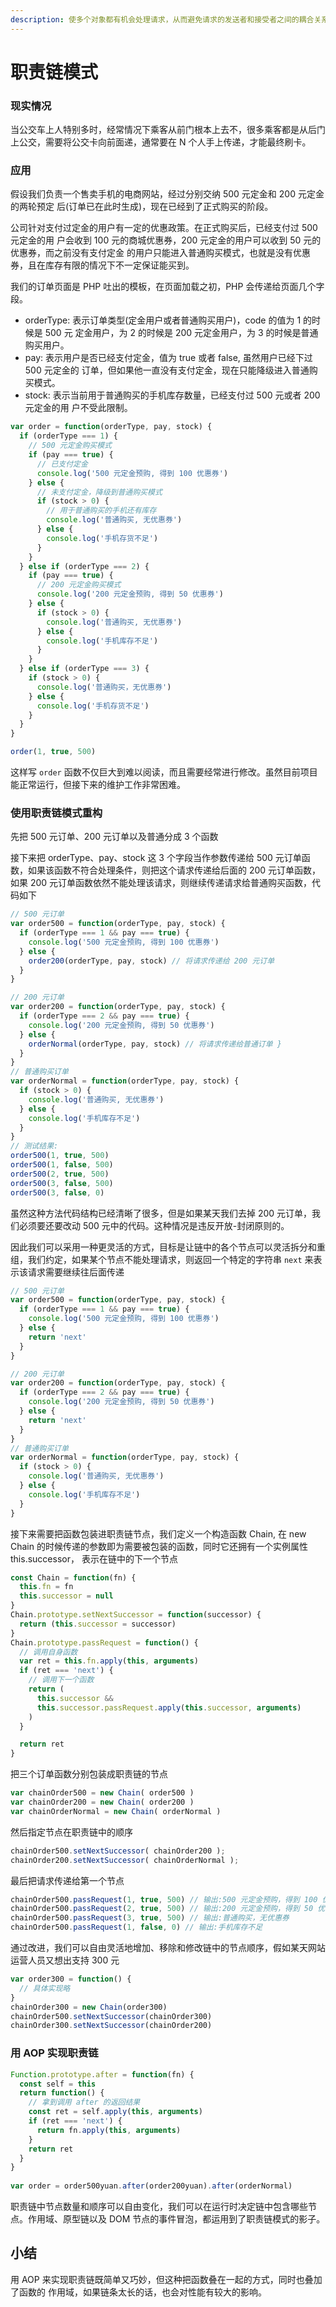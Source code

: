 ```yaml
---
description: 使多个对象都有机会处理请求，从而避免请求的发送者和接受者之间的耦合关系，将这些对象连成一条链，并沿着这条链传递该请求，直到有一个对象处理它为止
---
```


# 职责链模式

### 现实情况

当公交车上人特别多时，经常情况下乘客从前门根本上去不，很多乘客都是从后门上公交，需要将公交卡向前面递，通常要在 N 个人手上传递，才能最终刷卡。

### 应用

假设我们负责一个售卖手机的电商网站，经过分别交纳 500 元定金和 200 元定金的两轮预定 后\(订单已在此时生成\)，现在已经到了正式购买的阶段。

公司针对支付过定金的用户有一定的优惠政策。在正式购买后，已经支付过 500 元定金的用 户会收到 100 元的商城优惠券，200 元定金的用户可以收到 50 元的优惠券，而之前没有支付定金 的用户只能进入普通购买模式，也就是没有优惠券，且在库存有限的情况下不一定保证能买到。

我们的订单页面是 PHP 吐出的模板，在页面加载之初，PHP 会传递给页面几个字段。

* orderType: 表示订单类型\(定金用户或者普通购买用户\)，code 的值为 1 的时候是 500 元 定金用户，为 2 的时候是 200 元定金用户，为 3 的时候是普通购买用户。
* pay: 表示用户是否已经支付定金，值为 true 或者 false, 虽然用户已经下过 500 元定金的 订单，但如果他一直没有支付定金，现在只能降级进入普通购买模式。
* stock: 表示当前用于普通购买的手机库存数量，已经支付过 500 元或者 200 元定金的用 户不受此限制。

```javascript
var order = function(orderType, pay, stock) {
  if (orderType === 1) {
    // 500 元定金购买模式
    if (pay === true) {
      // 已支付定金
      console.log('500 元定金预购, 得到 100 优惠券')
    } else {
      // 未支付定金，降级到普通购买模式
      if (stock > 0) {
        // 用于普通购买的手机还有库存
        console.log('普通购买, 无优惠券')
      } else {
        console.log('手机存货不足')
      }
    }
  } else if (orderType === 2) {
    if (pay === true) {
      // 200 元定金购买模式
      console.log('200 元定金预购, 得到 50 优惠券')
    } else {
      if (stock > 0) {
        console.log('普通购买, 无优惠券')
      } else {
        console.log('手机库存不足')
      }
    }
  } else if (orderType === 3) {
    if (stock > 0) {
      console.log('普通购买，无优惠券')
    } else {
      console.log('手机存货不足')
    }
  }
}

order(1, true, 500)
```

这样写 `order` 函数不仅巨大到难以阅读，而且需要经常进行修改。虽然目前项目能正常运行，但接下来的维护工作非常困难。

### 使用职责链模式重构

先把 500 元订单、200 元订单以及普通分成 3 个函数

接下来把 orderType、pay、stock 这 3 个字段当作参数传递给 500 元订单函数，如果该函数不符合处理条件，则把这个请求传递给后面的 200 元订单函数，如果 200 元订单函数依然不能处理该请求，则继续传递请求给普通购买函数，代码如下

```javascript
// 500 元订单
var order500 = function(orderType, pay, stock) {
  if (orderType === 1 && pay === true) {
    console.log('500 元定金预购, 得到 100 优惠券')
  } else {
    order200(orderType, pay, stock) // 将请求传递给 200 元订单
  }
}

// 200 元订单
var order200 = function(orderType, pay, stock) {
  if (orderType === 2 && pay === true) {
    console.log('200 元定金预购, 得到 50 优惠券')
  } else {
    orderNormal(orderType, pay, stock) // 将请求传递给普通订单 }
  }
}
// 普通购买订单
var orderNormal = function(orderType, pay, stock) {
  if (stock > 0) {
    console.log('普通购买, 无优惠券')
  } else {
    console.log('手机库存不足')
  }
}
// 测试结果:
order500(1, true, 500)
order500(1, false, 500)
order500(2, true, 500)
order500(3, false, 500)
order500(3, false, 0)
```

虽然这种方法代码结构已经清晰了很多，但是如果某天我们去掉 200 元订单，我们必须要还要改动 500 元中的代码。这种情况是违反开放-封闭原则的。

因此我们可以采用一种更灵活的方式，目标是让链中的各个节点可以灵活拆分和重组，我们约定，如果某个节点不能处理请求，则返回一个特定的字符串 `next` 来表示该请求需要继续往后面传递

```javascript
// 500 元订单
var order500 = function(orderType, pay, stock) {
  if (orderType === 1 && pay === true) {
    console.log('500 元定金预购, 得到 100 优惠券')
  } else {
    return 'next'
  }
}

// 200 元订单
var order200 = function(orderType, pay, stock) {
  if (orderType === 2 && pay === true) {
    console.log('200 元定金预购, 得到 50 优惠券')
  } else {
    return 'next'
  }
}
// 普通购买订单
var orderNormal = function(orderType, pay, stock) {
  if (stock > 0) {
    console.log('普通购买, 无优惠券')
  } else {
    console.log('手机库存不足')
  }
}
```

接下来需要把函数包装进职责链节点，我们定义一个构造函数 Chain, 在 new Chain 的时候传递的参数即为需要被包装的函数，同时它还拥有一个实例属性 this.successor， 表示在链中的下一个节点

```javascript
const Chain = function(fn) {
  this.fn = fn
  this.successor = null
}
Chain.prototype.setNextSuccessor = function(successor) {
  return (this.successor = successor)
}
Chain.prototype.passRequest = function() {
  // 调用自身函数
  var ret = this.fn.apply(this, arguments)
  if (ret === 'next') {
    // 调用下一个函数
    return (
      this.successor &&
      this.successor.passRequest.apply(this.successor, arguments)
    )
  }

  return ret
}
```

把三个订单函数分别包装成职责链的节点

```javascript
var chainOrder500 = new Chain( order500 )
var chainOrder200 = new Chain( order200 )
var chainOrderNormal = new Chain( orderNormal )
```

然后指定节点在职责链中的顺序

```javascript
chainOrder500.setNextSuccessor( chainOrder200 );
chainOrder200.setNextSuccessor( chainOrderNormal );
```

最后把请求传递给第一个节点

```javascript
chainOrder500.passRequest(1, true, 500) // 输出:500 元定金预购，得到 100 优惠券
chainOrder500.passRequest(2, true, 500) // 输出:200 元定金预购，得到 50 优惠券
chainOrder500.passRequest(3, true, 500) // 输出:普通购买，无优惠券
chainOrder500.passRequest(1, false, 0) // 输出:手机库存不足
```

通过改进，我们可以自由灵活地增加、移除和修改链中的节点顺序，假如某天网站运营人员又想出支持 300 元

```javascript
var order300 = function() {
  // 具体实现略
}
chainOrder300 = new Chain(order300)
chainOrder500.setNextSuccessor(chainOrder300)
chainOrder300.setNextSuccessor(chainOrder200)
```

### 用 AOP 实现职责链

```javascript
Function.prototype.after = function(fn) {
  const self = this
  return function() {
    // 拿到调用 after 的返回结果
    const ret = self.apply(this, arguments)
    if (ret === 'next') {
      return fn.apply(this, arguments)
    }
    return ret
  }
}
​
var order = order500yuan.after(order200yuan).after(orderNormal)
```

职责链中节点数量和顺序可以自由变化，我们可以在运行时决定链中包含哪些节点。作用域、原型链以及 DOM 节点的事件冒泡，都运用到了职责链模式的影子。

## 小结

用 AOP 来实现职责链既简单又巧妙，但这种把函数叠在一起的方式，同时也叠加了函数的 作用域，如果链条太长的话，也会对性能有较大的影响。

